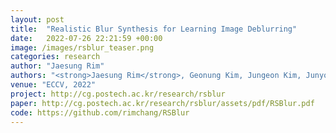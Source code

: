 ```yaml
---
layout: post
title:  "Realistic Blur Synthesis for Learning Image Deblurring"
date:   2022-07-26 22:21:59 +00:00
image: /images/rsblur_teaser.png
categories: research
author: "Jaesung Rim"
authors: "<strong>Jaesung Rim</strong>, Geonung Kim, Jungeon Kim, Junyong Lee, Seungyong Lee, Sunghyun Cho"
venue: "ECCV, 2022"
project: http://cg.postech.ac.kr/research/rsblur
paper: http://cg.postech.ac.kr/research/rsblur/assets/pdf/RSBlur.pdf
code: https://github.com/rimchang/RSBlur
---
```


